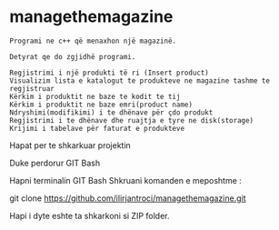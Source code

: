 # managethemagazine

    Programi ne c++ që menaxhon një magazinë.
    
    Detyrat qe do zgjidhë programi.
    
    Regjistrimi i një produkti të ri (Insert product)  
    Visualizim lista e katalogut te produkteve ne magazine tashme te regjistruar
    Kërkim i produktit ne baze te kodit te tij 
    Kërkim i produktit ne baze emri(product name)  
    Ndryshimi(modifikimi) i te dhënave për çdo produkt 
    Regjistrimi i te dhënave dhe ruajtja e tyre ne disk(storage)
    Krijimi i tabelave për faturat e produkteve

Hapat per te shkarkuar projektin 

Duke perdorur GIT Bash 

Hapni terminalin GIT Bash 
Shkruani komanden e meposhtme : 

git clone https://github.com/ilirjantroci/managethemagazine.git

Hapi i dyte eshte ta shkarkoni si ZIP folder.
